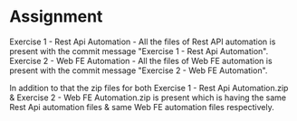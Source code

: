# Assignment

Exercise 1 - Rest Api Automation - All the files of Rest API automation is present with the commit message "Exercise 1 - Rest Api Automation".
Exercise 2 - Web FE Automation - All the files of Web FE automation is present with the commit message "Exercise 2 - Web FE Automation".

In addition to that the zip files for both Exercise 1 - Rest Api Automation.zip & Exercise 2 - Web FE Automation.zip is present which is having the same Rest Api automation files & same Web FE automation files respectively.

